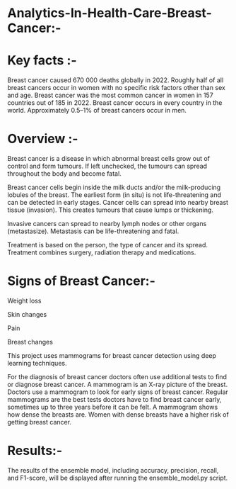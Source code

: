 # Analytics-In-Health-Care-Breast-Cancer:-

# Key facts :-

Breast cancer caused 670 000 deaths globally in 2022. Roughly half of all breast cancers occur in women with no specific risk factors other than sex and age. Breast cancer was the most common cancer in women in 157 countries out of 185 in 2022. Breast cancer occurs in every country in the world. Approximately 0.5–1% of breast cancers occur in men.

# Overview :-

Breast cancer is a disease in which abnormal breast cells grow out of control and form tumours. If left unchecked, the tumours can spread throughout the body and become fatal.

Breast cancer cells begin inside the milk ducts and/or the milk-producing lobules of the breast. The earliest form (in situ) is not life-threatening and can be detected in early stages. Cancer cells can spread into nearby breast tissue (invasion). This creates tumours that cause lumps or thickening.

Invasive cancers can spread to nearby lymph nodes or other organs (metastasize). Metastasis can be life-threatening and fatal.

Treatment is based on the person, the type of cancer and its spread. Treatment combines surgery, radiation therapy and medications.

# Signs of Breast Cancer:-

Weight loss

Skin changes

Pain

Breast changes

This project uses mammograms for breast cancer detection using deep learning techniques.

For the diagnosis of breast cancer doctors often use additional tests to find or diagnose breast cancer. A mammogram is an X-ray picture of the breast. Doctors use a mammogram to look for early signs of breast cancer. Regular mammograms are the best tests doctors have to find breast cancer early, sometimes up to three years before it can be felt. A mammogram shows how dense the breasts are. Women with dense breasts have a higher risk of getting breast cancer.

# Results:-

The results of the ensemble model, including accuracy, precision, recall, and F1-score, will be displayed after running the ensemble_model.py script.
